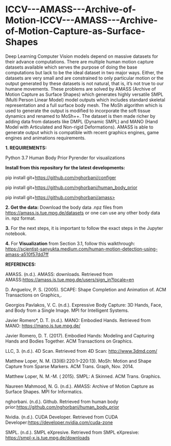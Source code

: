 # ICCV---AMASS---Archive-of-Motion-ICCV---AMASS---Archive-of-Motion-Capture-as-Surface-Shapes
Deep Learning Computer Vision models depend on massive datasets for their advance computations. There are multiple human motion capture datasets available which serves the purpose of doing the base computations but lack to be the ideal dataset in two major ways. Either, the datasets are very small and are constrained to only particular motion or the output generated by these datasets is not natural, that is, it’s not true to our humane movements. These problems are solved by AMASS (Archive of Motion Capture as Surface Shapes) which generates highly versatile SMPL (Multi Person Linear Model) model outputs which includes standard skeletal representation and a full surface body mesh. The MoSh algorithm which is used to generate the output is modified to incorporate the soft tissue dynamics and renamed to MoSh++. The dataset is then made richer by adding data from datasets like DMPL (Dynamic SMPL) and MANO (Hand Model with Articulated and Non-rigid Deformations). AMASS is able to generate output which is compatible with recent graphics engines, game engines and animations requirements.

**1. REQUIREMENTS:**

  Python 3.7
  Human Body Prior
  Pyrender for visualizations

**Install from this repository for the latest developments:**

 pip install git+https://github.com/nghorbani/configer
 
 pip install git+https://github.com/nghorbani/human_body_prior
 
 pip install git+https://github.com/nghorbani/amass>
 
 

**2. Get the data:**
 Download the body data .npz files from https://amass.is.tue.mpg.de/datasets or one can use any other body data in. npz format.

**3.** For the next steps, it is important to follow the exact steps in the Jupyter notebook.

**4.** For **Visualization** from Section 3.1, follow this walkthrough: https://scientist-sanyukta.medium.com/human-motion-detection-using-amass-a510f57dd7ff





**REFERENCES:**

AMASS. (n.d.). AMASS: downloads. Retrieved from AMASS:https://amass.is.tue.mpg.de/users/sign_in?locale=en

D. Anguelov, P. S. (2005). SCAPE: Shape Completion and Animation of. ACM Transactions on
Graphics,. 

Georgios Pavlakos, V. C. (n.d.). Expressive Body Capture: 3D Hands, Face, and Body from a Single
Image. MPI for Intelligent Systems.

Javier Romero*, D. T. (n.d.). MANO: Embodied Hands. Retrieved from MANO:
https://mano.is.tue.mpg.de/

Javier Romero, D. T. (2017). Embodied Hands: Modeling and Capturing Hands and Bodies Together.
ACM Transactions on Graphics.

LLC, 3. (n.d.). 4D Scan. Retrieved from 4D Scan: http://www.3dmd.com/

Matthew Loper, N. M. (33(6):220:1–220:13). MoSh: Motion and Shape Capture from Sparse Markers. ACM Trans. Graph, Nov. 2014.

Matthew Loper, N. M.-M. ( 2015). SMPL: A Skinned. ACM Trans. Graphics.

Naureen Mahmood, N. G. (n.d.). AMASS: Archive of Motion Capture as Surface Shapes. MPI for
Informatics.

nghorbani. (n.d.). Github. Retrieved from human body prior:https://github.com/nghorbani/human_body_prior

Nvidia. (n.d.). CUDA Developer. Retrieved from CUDA Developer:https://developer.nvidia.com/cuda-zone

SMPL. (n.d.). SMPL eXpresive. Retrieved from SMPL eXpresive: https://smpl-x.is.tue.mpg.de/downloads
